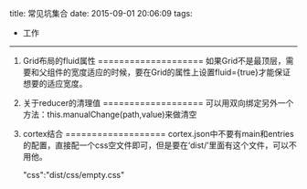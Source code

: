 title: 常见坑集合
date: 2015-09-01 20:06:09
tags:
 - 工作
---

1. Grid布局的fluid属性
====================
如果Grid不是最顶层，需要和父组件的宽度适应的时候，要在Grid的属性上设置fluid={true}才能保证想要的适应宽度。

    <Grid fluid={true} />

2. 关于reducer的清理值
===================
可以用双向绑定另外一个方法：this.manualChange(path,value)来做清空

3. cortex结合
===================
cortex.json中不要有main和entries的配置，直接配一个css空文件即可，但是要在‘dist/’里面有这个文件，可以不用他。

      "css":"dist/css/empty.css"